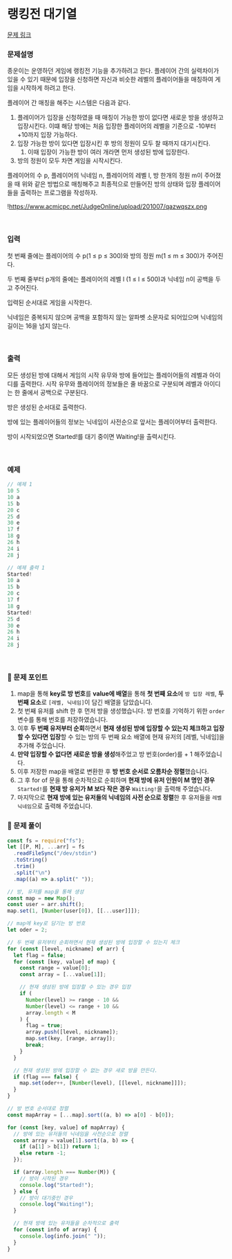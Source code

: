 # 랭킹전 대기열

[문제 링크](https://www.acmicpc.net/problem/20006)

### 문제설명

종운이는 운영하던 게임에 랭킹전 기능을 추가하려고 한다. 플레이어 간의 실력차이가 있을 수 있기 때문에 입장을 신청하면 자신과 비슷한 레벨의 플레이어들을 매칭하여 게임을 시작하게 하려고 한다.

플레이어 간 매칭을 해주는 시스템은 다음과 같다.

1. 플레이어가 입장을 신청하였을 때 매칭이 가능한 방이 없다면 새로운 방을 생성하고 입장시킨다. 이떄 해당 방에는 처음 입장한 플레이어의 레벨을 기준으로 -10부터 +10까지 입장 가능하다.
2. 입장 가능한 방이 있다면 입장시킨 후 방의 정원이 모두 찰 때까지 대기시킨다.
   1. 이때 입장이 가능한 방이 여러 개라면 먼저 생성된 방에 입장한다.
3. 방의 정원이 모두 차면 게임을 시작시킨다.

플레이어의 수 p, 플레이어의 닉네임 n, 플레이어의 레벨 l, 방 한개의 정원 m이 주어졌을 때 위와 같은 방법으로 매칭해주고 최종적으로 만들어진 방의 상태와 입장 플레이어들을 출력하는 프로그램을 작성하자.

!https://www.acmicpc.net/JudgeOnline/upload/201007/qazwqszx.png

<br>

### 입력

첫 번째 줄에는 플레이어의 수 p(1 ≤ p ≤ 300)와 방의 정원 m(1 ≤ m ≤ 300)가 주어진다.

두 번째 줄부터 p개의 줄에는 플레이어의 레벨 l (1 ≤ l ≤ 500)과 닉네임 n이 공백을 두고 주어진다.

입력된 순서대로 게임을 시작한다.

닉네임은 중복되지 않으며 공백을 포함하지 않는 알파벳 소문자로 되어있으며 닉네임의 길이는 16을 넘지 않는다.

<br>

### 출력

모든 생성된 방에 대해서 게임의 시작 유무와 방에 들어있는 플레이어들의 레벨과 아이디를 출력한다. 시작 유무와 플레이어의 정보들은 줄 바꿈으로 구분되며 레벨과 아이디는 한 줄에서 공백으로 구분된다.

방은 생성된 순서대로 출력한다.

방에 있는 플레이어들의 정보는 닉네임이 사전순으로 앞서는 플레이어부터 출력한다.

방이 시작되었으면 Started!를 대기 중이면 Waiting!을 출력시킨다.

<br>

### 예제

```jsx
// 예제 1
10 5
10 a
15 b
20 c
25 d
30 e
17 f
18 g
26 h
24 i
28 j

// 예제 출력 1
Started!
10 a
15 b
20 c
17 f
18 g
Started!
25 d
30 e
26 h
24 i
28 j
```

<br>

### 📕 문제 포인트

1. map을 통해 **key로 방 번호**를 **value에 배열**을 통해 **첫 번째 요소**에 `방 입장 레벨`, **두 번째 요소**로 `[레벨, 닉네임]`이 담긴 배열을 담았습니다.
2. 첫 번째 유저를 shift 한 후 먼저 방을 생성했습니다. 방 번호를 기억하기 위한 `order` 변수를 통해 번호를 저장하였습니다.
3. 이후 **두 번째 유저부터 순회**하면서 **현재 생성된 방에 입장할 수 있는지 체크하고 입장할 수 있다면 입장**할 수 있는 방의 두 번째 요소 배열에 현재 유저의 [레벨, 닉네임]을 추가해 주었습니다.
4. **만약 입장할 수 없다면 새로운 방을 생성**해주었고 방 번호(order)를 + 1 해주었습니다.
5. 이후 저장한 map을 배열로 변환한 후 **방 번호 순서로 오름차순 정렬**했습니다.
6. 그 후 for of 문을 통해 순차적으로 순회하며 **현재 방에 유저 인원이 M 명인 경우** `Started!`를 **현재 방 유저가 M 보다 작은 경우** `Waiting!`을 출력해 주었습니다.
7. 마지막으로 **현재 방에 있는 유저들의 닉네임의 사전 순으로 정렬**한 후 유저들을 `레벨 닉네임`으로 출력해 주었습니다.

### 📝 문제 풀이

```js
const fs = require("fs");
let [[P, M], ...arr] = fs
  .readFileSync("/dev/stdin")
  .toString()
  .trim()
  .split("\n")
  .map((a) => a.split(" "));

// 방, 유저를 map을 통해 생성
const map = new Map();
const user = arr.shift();
map.set(1, [Number(user[0]), [[...user]]]);

// map에 key로 담기는 방 번호
let oder = 2;

// 두 번째 유저부터 순회하면서 현재 생성된 방에 입장할 수 있는지 체크
for (const [level, nickname] of arr) {
  let flag = false;
  for (const [key, value] of map) {
    const range = value[0];
    const array = [...value[1]];

    // 현재 생성된 방에 입장할 수 있는 경우 입장
    if (
      Number(level) >= range - 10 &&
      Number(level) <= range + 10 &&
      array.length < M
    ) {
      flag = true;
      array.push([level, nickname]);
      map.set(key, [range, array]);
      break;
    }
  }

  // 현재 생성된 방에 입장할 수 없는 경우 새로 방을 만든다.
  if (flag === false) {
    map.set(oder++, [Number(level), [[level, nickname]]]);
  }
}

// 방 번호 순서대로 정렬
const mapArray = [...map].sort((a, b) => a[0] - b[0]);

for (const [key, value] of mapArray) {
  // 방에 있는 유저들의 닉네임을 사전순으로 정렬
  const array = value[1].sort((a, b) => {
    if (a[1] > b[1]) return 1;
    else return -1;
  });

  if (array.length === Number(M)) {
    // 방이 시작된 경우
    console.log("Started!");
  } else {
    // 방이 대기중인 경우
    console.log("Waiting!");
  }

  // 현재 방에 있는 유저들을 순차적으로 출력
  for (const info of array) {
    console.log(info.join(" "));
  }
}
```
